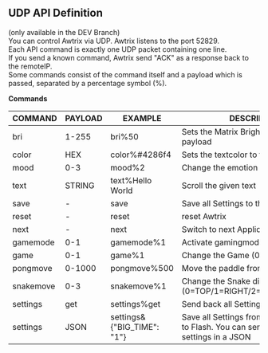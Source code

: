 ## UDP API Definition

(only available in the DEV Branch)  
You can control Awtrix via UDP. Awtrix listens to the port 52829.  
Each API command is exactly one UDP packet containing one line.   
If you send a known command, Awtrix send "ACK" as a response back to the remoteIP.    
Some commands consist of the command itself and a payload which is passed, separated by a percentage symbol (%).      

**Commands**

| COMMAND | PAYLOAD | EXAMPLE | DESCRIPTION |
| ------ | ------ | ------ | ------ |
| bri | 1-255 | bri%50 | Sets the Matrix Brightness to the given payload |
| color | HEX | color%#4286f4 | Sets the textcolor to the given payload |
| mood | 0-3 | mood%2 | Change the emotion of the virtual pet |
| text | STRING | text%Hello World | Scroll the given text |
| save | - | save | Save all Settings to the flash memory |
| reset | - | reset | reset Awtrix |
| next | - | next | Switch to next Application |
| gamemode | 0-1 | gamemode%1 | Activate gamingmode |
| game | 0-1 | game%1 | Change the Game (0=Snake/1=Pong) |
| pongmove | 0-1000 | pongmove%500 | Move the paddle from left to right |
| snakemove | 0-3 | snakemove%1 | Change the Snake direction (0=TOP/1=RIGHT/2=BOTTOM/3=LEFT) |
| settings | get | settings%get | Send back all Settings as one JSON |
| settings | JSON | settings&{"BIG_TIME": "1"} | Save all Settings from the given JSON to Flash. You can send any number of settings in a JSON  |